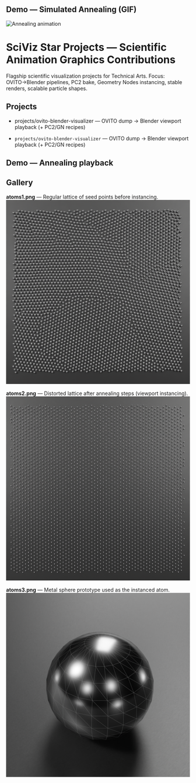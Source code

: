
## Demo — Simulated Annealing (GIF)

<img src="docs/media/recocido_480.gif" alt="Annealing animation" width="480"/>

# SciViz Star Projects — Scientific Animation Graphics Contributions
Flagship scientific visualization projects for Technical Arts.
Focus: OVITO→Blender pipelines, PC2 bake, Geometry Nodes instancing, stable renders, scalable particle shapes.

## Projects
- projects/ovito-blender-visualizer — OVITO dump → Blender viewport playback (+ PC2/GN recipes)

- `projects/ovito-blender-visualizer` — OVITO dump → Blender viewport playback (+ PC2/GN recipes)


## Demo — Annealing playback



## Gallery

**atoms1.png** — Regular lattice of seed points before instancing.  
![atoms1](docs/media/atoms1.png)

**atoms2.png** — Distorted lattice after annealing steps (viewport instancing).  
![atoms2](docs/media/atoms2.png)

**atoms3.png** — Metal sphere prototype used as the instanced atom.  
![atoms3](docs/media/atoms3.png)
